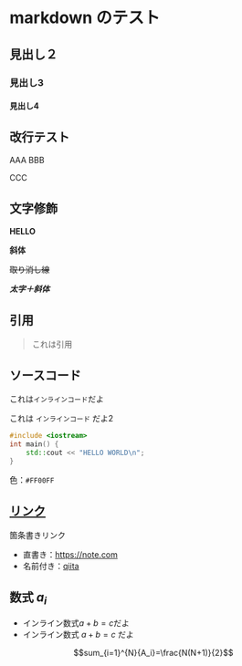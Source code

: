 <script type="text/x-mathjax-config">MathJax.Hub.Config({tex2jax:{inlineMath:[['\$','\$'],['\\(','\\)']],processEscapes:true},CommonHTML: {matchFontHeight:false}});</script>
<script type="text/javascript" async src="https://cdnjs.cloudflare.com/ajax/libs/mathjax/2.7.1/MathJax.js?config=TeX-MML-AM_CHTML"></script>

# markdown のテスト

## 見出し２

### 見出し3

#### 見出し4

## 改行テスト

AAA
BBB

CCC

## 文字修飾

**HELLO**

__斜体__

~~取り消し線~~

***太字＋斜体***

## 引用

> これは引用

## ソースコード

これは`インラインコード`だよ

これは `インラインコード` だよ2

```cpp
#include <iostream>
int main() {
    std::cout << "HELLO WORLD\n";
}
```

色：`#FF00FF`

## [リンク](https://github.com)

箇条書きリンク

- 直書き：<https://note.com>
- 名前付き：[qiita](https://qiita.com)

## 数式 $a_i$

- インライン数式$a+b=c$だよ
- インライン数式 $a+b=c$ だよ

$$sum_{i=1}^{N}{A_i}=\frac{N(N+1)}{2}$$